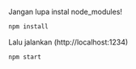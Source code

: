 Jangan lupa instal node_modules!

```bash
npm install
```
Lalu jalankan (http://localhost:1234)
```bash
npm start
```
